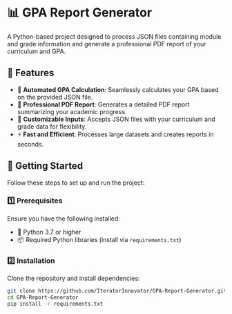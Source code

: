 # 📊 GPA Report Generator

A Python-based project designed to process JSON files containing module and grade information and generate a professional PDF report of your curriculum and GPA.

## 🌟 Features

- 🔄 **Automated GPA Calculation**: Seamlessly calculates your GPA based on the provided JSON file.
- 📄 **Professional PDF Report**: Generates a detailed PDF report summarizing your academic progress.
- 📂 **Customizable Inputs**: Accepts JSON files with your curriculum and grade data for flexibility.
- ⚡ **Fast and Efficient**: Processes large datasets and creates reports in seconds.

## 🚀 Getting Started

Follow these steps to set up and run the project:

### 1️⃣ Prerequisites

Ensure you have the following installed:

- 🐍 Python 3.7 or higher
- 📦 Required Python libraries (install via `requirements.txt`)

### 2️⃣ Installation

Clone the repository and install dependencies:

```bash
git clone https://github.com/IteratorInnovator/GPA-Report-Generator.git
cd GPA-Report-Generator
pip install -r requirements.txt

